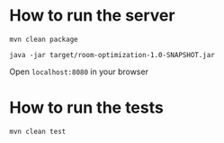 # How to run the server

`mvn clean package`

`java -jar target/room-optimization-1.0-SNAPSHOT.jar`

Open `localhost:8080` in your browser

# How to run the tests

`mvn clean test`